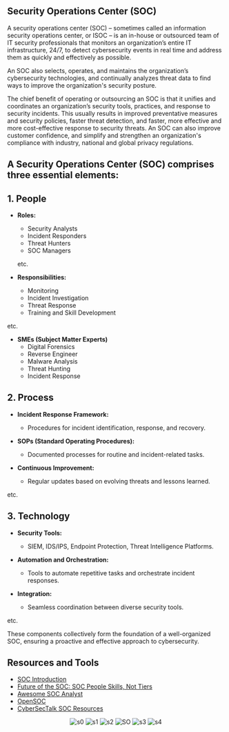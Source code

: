 Security Operations Center (SOC)
--------------------------------
A security operations center (SOC) – sometimes called an information security operations center, or ISOC – is an in-house or outsourced team of IT security professionals that monitors an organization’s entire IT infrastructure, 24/7, to detect cybersecurity events in real time and address them as quickly and effectively as possible.

An SOC also selects, operates, and maintains the organization’s cybersecurity technologies, and continually analyzes threat data to find ways to improve the organization's security posture.

The chief benefit of operating or outsourcing an SOC is that it unifies and coordinates an organization’s security tools, practices, and response to security incidents. This usually results in improved preventative measures and security policies, faster threat detection, and faster, more effective and more cost-effective response to security threats. An SOC can also improve customer confidence, and simplify and strengthen an organization's compliance with industry, national and global privacy regulations.

A Security Operations Center (SOC) comprises three essential elements:
----------------------------------------------------------------------
## 1. People

- **Roles:**
  - Security Analysts
  - Incident Responders
  - Threat Hunters
  - SOC Managers

  etc.

- **Responsibilities:**
  - Monitoring
  - Incident Investigation
  - Threat Response
  - Training and Skill Development
  
etc.

- **SMEs (Subject Matter Experts)**
  - Digital Forensics
  - Reverse Engineer
  - Malware Analysis
  - Threat Hunting
  - Incident Response

## 2. Process

- **Incident Response Framework:**
  - Procedures for incident identification, response, and recovery.

- **SOPs (Standard Operating Procedures):**
  - Documented processes for routine and incident-related tasks.

- **Continuous Improvement:**
  - Regular updates based on evolving threats and lessons learned.

etc.

## 3. Technology

- **Security Tools:**
  - SIEM, IDS/IPS, Endpoint Protection, Threat Intelligence Platforms.

- **Automation and Orchestration:**
  - Tools to automate repetitive tasks and orchestrate incident responses.

- **Integration:**
  - Seamless coordination between diverse security tools.

etc.

These components collectively form the foundation of a well-organized SOC, ensuring a proactive and effective approach to cybersecurity.

Resources and Tools
-------------------
- [SOC Introduction](https://secops.institute/soc-introduction)
- [Future of the SOC: SOC People Skills, Not Tiers](https://medium.com/anton-on-security/new-paper-future-of-the-soc-soc-people-skills-not-tiers-7fbe09001096)
- [Awesome SOC Analyst](https://github.com/LetsDefend/awesome-soc-analyst)
- [OpenSOC](https://opensoc.io/index.html)
- [CyberSecTalk SOC Resources](https://cybersectalk.com/soc-resources/)

<div align="center">
  
![s0](https://github.com/MrM8BRH/MrM8BRH/assets/34133187/2115d661-522f-47fb-8b31-b4be95ecfebb)
![s1](https://github.com/MrM8BRH/MrM8BRH/assets/34133187/01cf3d29-b16b-4d79-8f50-df9863e207b0)
![s2](https://github.com/MrM8BRH/MrM8BRH/assets/34133187/79b5d469-f8a2-451d-adc2-e196e74cf3e1)
![SO](https://github.com/MrM8BRH/MrM8BRH/assets/34133187/0f46856a-abba-4b23-aad6-0b6c25c5bdf3)
![s3](https://github.com/MrM8BRH/MrM8BRH/assets/34133187/ef8cbf89-96fb-4f16-805e-a1472065a831)
![s4](https://github.com/MrM8BRH/MrM8BRH/assets/34133187/85498ddf-686c-4818-af15-00fb34c0705b)

</div>
